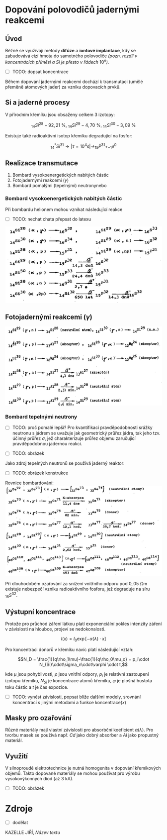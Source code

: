 # Dopování polovodičů jadernými reakcemi

## Úvod
Běžně se využívají metody **difúze** a **iontové implantace**, kdy se zabudovává cizí hmota do samotného polovodiče *(pozn. rozdíl v koncentrácích příměsi a Si je přesto v řádech* $10^n$*)*.

- [ ] TODO: dopsat koncentrace

Během dopování jadernými reakcemi dochází k transmutaci (umělé přeměně atomových jader) za vzniku dopovacích prvků.

## Si a jaderné procesy
V přírodním křemíku jsou obsaženy celkem 3 izotopy:

$$_{14}Si^{28} - 92,21\text{ \%, }_{14}Si^{29} - 4,70\text{ \%, }_{14}Si^{30} - 3,09\text{ \%}$$

Existuje také radioaktivní isotop křemíku degradující na fosfor:

$$_{14}^*Si^{31} \rightarrow |{\tau=10^4 s}| \rightarrow _{15}P^{31} + _{-1}e^0$$

## Realizace transmutace
1. Bombard vysokoenergetických nabitých částic
2. Fotojadernými reakcemi ($\gamma$)
3. Bombard pomalými (tepelnými) neutronynebo 

### Bombard vysokoenergetických nabitých částic
Při bombardu helionem mohou vznikat následující reakce

- [ ] TODO: nechat chata přepsat do latexu

![helion.png](jaderne_dopovani_srcs/helion.png)

## Fotojadernými reakcemi ($\gamma$)

![gamma.png](jaderne_dopovani_srcs/gamma.png)

### Bombard tepelnými neutrony
- [ ] TODO: proč pomalé lepší?
Pro kvantifikaci pravděpodobnosti srážky neutronu s jádrem se uvažuje jak geometrický průřez jádra, tak jeho tzv. účinný průřez $\sigma$, jež charakterizuje průřez objemu zaručující pravděpodobnou jadernou reakci.

- [ ] TODO: obrázek

Jako zdroj tepelných neutronů se používá jaderný reaktor:

- [ ] TODO: obrázek konstrukce

Rovnice bombardování: 
![neutron.png](jaderne_dopovani_srcs/neutron.png)

Při dlouhodobém ozařování za snížení vnitřního odporu pod $0,05\text{ }\Omega\text{m}$ existuje nebezpečí vzniku radioaktivního fosforu, jež degraduje na síru $_{16}S^{32}$.

## Výstupní koncentrace
Protože pro průchod záření látkou platí exponenciální pokles intenzity záření v závislosti na hloubce, projeví se nedokonalosti.

$$I(x) = I_0 \exp{\left[ -\alpha(\lambda)\cdot x \right]}$$

Pro koncentraci donorů v křemíku navíc platí následující vztah:

$$N_D = \frac{1}{q\rho_1\mu}-\frac{1}{q\rho_0\mu_o} = p_i\cdot N_{Si}\cdot\sigma_n\cdot\varphi \cdot t,$$

kde $\mu$ jsou pohyblivosti, $\rho$ jsou vnitřní odpory, $p_i$ je relativní zastoupení izotopu křemíku, $N_{Si}$ je koncentrace atomů křemíku, $\varphi$ je plošná hustota toku částic a $t$ je čas expozice.

- [ ] TODO: vynést závislosti, popsat blíže dalšími modely, srovnání koncentrací s jinými metodami a funkce $\text{koncentrace}(x)$

## Masky pro ozařování
Různé materiály mají vlastní závislosti pro absorbční koeficient $\alpha(\lambda)$. Pro tvorbu masek se používá např. $Cd$ jako dobrý absorber a $Al$ jako propustný materiál.

## Využití
V silnoproudé elektrotechnice je nutná homogenita v dopování křemíkových objemů. Takto dopované materiály se mohou používat pro výrobu vysokovýkonných diod (až 3 kA).

- [ ] TODO: obrázek

# Zdroje
- [ ] dodělat

KAZELLE JIŘÍ, *Název textu*
